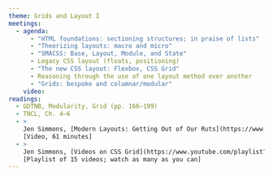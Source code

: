 ```yaml
---
theme: Grids and Layout I
meetings:
  - agenda:
      - "HTML foundations: sectioning structures; in praise of lists"
      - "Theorizing layouts: macro and micro"
      - "SMACSS: Base, Layout, Module, and State"
      - Legacy CSS layout (floats, positioning)
      - "The new CSS layout: Flexbox, CSS Grid"
      - Reasoning through the use of one layout method over another
      - "Grids: bespoke and columnar/modular"
    video:
readings:
  - GDTNB, Modularity, Grid (pp. 166–199)
  - TNCL, Ch. 4–6
  - >
    Jen Simmons, [Modern Layouts: Getting Out of Our Ruts](https://www.youtube.com/watch?v=jreccgYLfx8)
    [Video, 61 minutes]
  - >
    Jen Simmons, [Videos on CSS Grid](https://www.youtube.com/playlist?list=PLbSquHt1VCf1x_-1ytlVMT0AMwADlWtc1)
    [Playlist of 15 videos; watch as many as you can]
---
```

